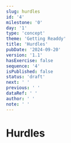```yaml
---
slug: hurdles
id: '4'
milestone: '0'
day: '1'
type: 'concept'
theme: 'Getting Readdy'
title: 'Hurdles'
pubDate: '2024-09-20'
version: '1.1'
hasExercise: false
sequence: '4'
isPublished: false
status: 'draft'
next: ' '
previous: ' '
dataRef: ' '
author: ' '
note: ' '
---
```

# Hurdles